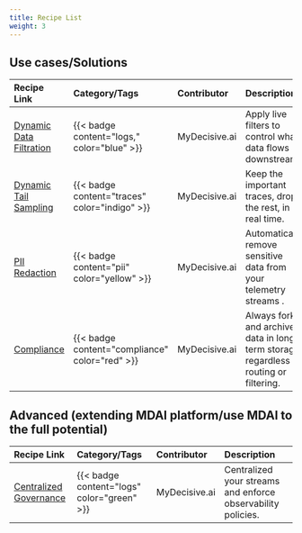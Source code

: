 ```yaml
---
title: Recipe List
weight: 3
---
```


## Use cases/Solutions

| Recipe Link                                                | Category/Tags                                  | Contributor     | Description|
| :--------------------------------------------------------- | :--------------------------------------------- | :-------------- | :----|
| [Dynamic Data Filtration](use-cases/data-filtration)       | {{< badge content="logs," color="blue" >}}     | MyDecisive.ai   |Apply live filters to control what data flows downstream. |
| [Dynamic Tail Sampling](use-cases/tail-sampling)           | {{< badge content="traces" color="indigo" >}}  | MyDecisive.ai   |Keep the important traces, drop the rest, in real time. |
| [PII Redaction](use-cases/pii)                             | {{< badge content="pii" color="yellow" >}}     | MyDecisive.ai   | Automatically remove sensitive data from your telemetry streams .|
| [Compliance](use-cases/compliance)                         | {{< badge content="compliance" color="red" >}} | MyDecisive.ai   |Always fork and archive data in long-term storage, regardless of routing or filtering.|

## Advanced (extending MDAI platform/use MDAI to the full potential)

| Recipe Link                                                | Category/Tags                                  | Contributor     |Description|
| :--------------------------------------------------------- | :--------------------------------------------- | :-------------- | :----|
| [Centralized Governance](platform/centralized-gov)         | {{< badge content="logs" color="green" >}}     | MyDecisive.ai   | Centralized your streams and enforce observability policies. |